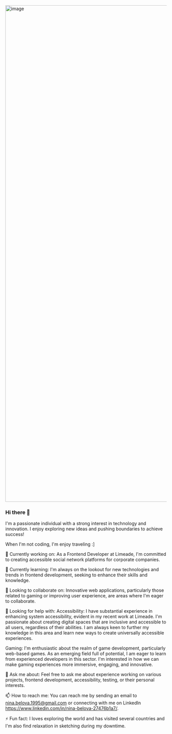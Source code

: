 <img width="1552" alt="image" src="https://user-images.githubusercontent.com/63970475/231889078-b8a90250-ef67-411d-889b-3b872d068c0b.png">

### Hi there 👋

I'm a passionate individual with a strong interest in technology and innovation. 
I enjoy exploring new ideas and pushing boundaries to achieve success!

When I'm not coding, I'm enjoy traveling :]

🔭 Currently working on:
As a Frontend Developer at Limeade, I'm committed to creating accessible social network platforms for corporate companies.

🌱 Currently learning:
I'm always on the lookout for new technologies and trends in frontend development, seeking to enhance their skills and knowledge.

👯 Looking to collaborate on:
Innovative web applications, particularly those related to gaming or improving user experience, are areas where I'm eager to collaborate.

🤔 Looking for help with:
Accessibility: I have substantial experience in enhancing system accessibility, evident in my recent work at Limeade. I'm passionate about creating digital spaces that are inclusive and accessible to all users, regardless of their abilities. I am always keen to further my knowledge in this area and learn new ways to create universally accessible experiences.

Gaming: I'm enthusiastic about the realm of game development, particularly web-based games. As an emerging field full of potential, I am eager to learn from experienced developers in this sector. I'm interested in how we can make gaming experiences more immersive, engaging, and innovative.

💬 Ask me about:
Feel free to ask me about experience working on various projects, frontend development, accessibility, testing, or their personal interests.

📫 How to reach me:
You can reach me by sending an email to nina.belova.1995@gmail.com or connecting with me on LinkedIn https://www.linkedin.com/in/nina-belova-27476b1a7/.

⚡ Fun fact:
I loves exploring the world and has visited several countries and I'm also find relaxation in sketching during my downtime.
